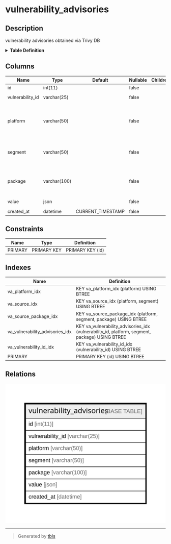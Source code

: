 # vulnerability_advisories

## Description

vulnerability advisories obtained via Trivy DB

<details>
<summary><strong>Table Definition</strong></summary>

```sql
CREATE TABLE `vulnerability_advisories` (
  `id` int(11) NOT NULL AUTO_INCREMENT,
  `vulnerability_id` varchar(25) NOT NULL,
  `platform` varchar(50) NOT NULL,
  `segment` varchar(50) NOT NULL,
  `package` varchar(100) NOT NULL,
  `value` json NOT NULL,
  `created_at` datetime NOT NULL DEFAULT CURRENT_TIMESTAMP,
  PRIMARY KEY (`id`),
  KEY `va_vulnerability_advisories_idx` (`vulnerability_id`,`platform`,`segment`,`package`) USING BTREE,
  KEY `va_vulnerability_id_idx` (`vulnerability_id`) USING BTREE,
  KEY `va_platform_idx` (`platform`) USING BTREE,
  KEY `va_source_idx` (`platform`,`segment`) USING BTREE,
  KEY `va_source_package_idx` (`platform`,`segment`,`package`) USING BTREE
) ENGINE=InnoDB AUTO_INCREMENT=[Redacted by tbls] DEFAULT CHARSET=utf8mb4 COMMENT='vulnerability advisories obtained via Trivy DB'
```

</details>

## Columns

| Name | Type | Default | Nullable | Children | Parents | Comment |
| ---- | ---- | ------- | -------- | -------- | ------- | ------- |
| id | int(11) |  | false |  |  |  |
| vulnerability_id | varchar(25) |  | false |  |  | Vulnerability ID |
| platform | varchar(50) |  | false |  |  | Platform name ( ex. 'ubuntu', 'GitHub Security Advisory' ) |
| segment | varchar(50) |  | false |  |  | Platform segment ( ex. '18.04', 'Rubygems' ) |
| package | varchar(100) |  | false |  |  | Package name ( ex. 'apache', 'actionpack' ) |
| value | json |  | false |  |  | Advisory data |
| created_at | datetime | CURRENT_TIMESTAMP | false |  |  |  |

## Constraints

| Name | Type | Definition |
| ---- | ---- | ---------- |
| PRIMARY | PRIMARY KEY | PRIMARY KEY (id) |

## Indexes

| Name | Definition |
| ---- | ---------- |
| va_platform_idx | KEY va_platform_idx (platform) USING BTREE |
| va_source_idx | KEY va_source_idx (platform, segment) USING BTREE |
| va_source_package_idx | KEY va_source_package_idx (platform, segment, package) USING BTREE |
| va_vulnerability_advisories_idx | KEY va_vulnerability_advisories_idx (vulnerability_id, platform, segment, package) USING BTREE |
| va_vulnerability_id_idx | KEY va_vulnerability_id_idx (vulnerability_id) USING BTREE |
| PRIMARY | PRIMARY KEY (id) USING BTREE |

## Relations

![er](vulnerability_advisories.svg)

---

> Generated by [tbls](https://github.com/k1LoW/tbls)
